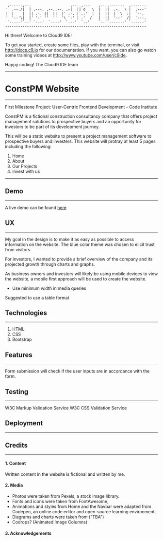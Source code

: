 
     ,-----.,--.                  ,--. ,---.   ,--.,------.  ,------.
    '  .--./|  | ,---. ,--.,--. ,-|  || o   \  |  ||  .-.  \ |  .---'
    |  |    |  || .-. ||  ||  |' .-. |`..'  |  |  ||  |  \  :|  `--, 
    '  '--'\|  |' '-' ''  ''  '\ `-' | .'  /   |  ||  '--'  /|  `---.
     `-----'`--' `---'  `----'  `---'  `--'    `--'`-------' `------'
    ----------------------------------------------------------------- 


Hi there! Welcome to Cloud9 IDE!

To get you started, create some files, play with the terminal,
or visit http://docs.c9.io for our documentation.
If you want, you can also go watch some training videos at
http://www.youtube.com/user/c9ide.

Happy coding!
The Cloud9 IDE team

---

# ConstPM Website

----
First Milestone Project: User-Centric Frontend Development - Code Institute

ConstPM is a fictional construction consultancy company that offers project management solutions to prospective buyers and an opportunity for investors to be part of its development journey.

This will be a static website to present a project management software to prospective buyers and investers. This website will protray at least 5 pages including the following:

1. Home
2. About
3. Our Projects
4. Invest with us

---

## Demo

---

A live demo can be found [here](https://www.google.com)

## UX
---
My goal in the design is to make it as easy as possible to access information on the website.
The blue color theme was chosen to elicit trust from visitors.

For investors, I wanted to provide a brief overview of the company and its projected growth through charts and graphs.

As business owners and investors will likely be using mobile devices to view the website, a mobile first approach will be used to create the website.
* Use minimum width in media queries

Suggested to use a table format

## Technologies
---
1. HTML
2. CSS
3. Bootstrap

## Features
---
Form submission will check if the user inputs are in accordance with the form. 


## Testing
---
W3C Markup Validation Service
W3C CSS Validation Service


## Deployment
---

## Credits
---

#### 1. Content
Written content in the website is fictional and written by me.

#### 2. Media
* Photos were taken from Pexels, a stock image library.
* Fonts and icons were taken from FontAwesome,
* Animations and styles from Home and the Navbar were adapted from Codepen, an online code editor and open-source learning environment.
* Diagrams and charts were taken from ("TBA")
* Codrops? (Animated Image Columns)

#### 3. Acknowledgements


